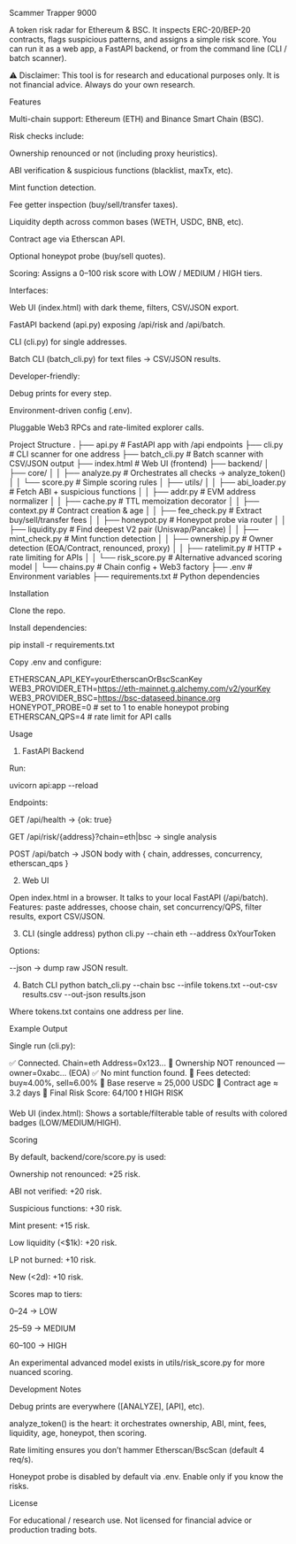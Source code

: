 Scammer Trapper 9000

A token risk radar for Ethereum & BSC. It inspects ERC-20/BEP-20 contracts, flags suspicious patterns, and assigns a simple risk score.
You can run it as a web app, a FastAPI backend, or from the command line (CLI / batch scanner).

⚠️ Disclaimer: This tool is for research and educational purposes only. It is not financial advice. Always do your own research.

Features

Multi-chain support: Ethereum (ETH) and Binance Smart Chain (BSC).

Risk checks include:

Ownership renounced or not (including proxy heuristics).

ABI verification & suspicious functions (blacklist, maxTx, etc).

Mint function detection.

Fee getter inspection (buy/sell/transfer taxes).

Liquidity depth across common bases (WETH, USDC, BNB, etc).

Contract age via Etherscan API.

Optional honeypot probe (buy/sell quotes).

Scoring: Assigns a 0–100 risk score with LOW / MEDIUM / HIGH tiers.

Interfaces:

Web UI (index.html) with dark theme, filters, CSV/JSON export.

FastAPI backend (api.py) exposing /api/risk and /api/batch.

CLI (cli.py) for single addresses.

Batch CLI (batch_cli.py) for text files → CSV/JSON results.

Developer-friendly:

Debug prints for every step.

Environment-driven config (.env).

Pluggable Web3 RPCs and rate-limited explorer calls.

Project Structure
.
├── api.py                # FastAPI app with /api endpoints
├── cli.py                # CLI scanner for one address
├── batch_cli.py          # Batch scanner with CSV/JSON output
├── index.html            # Web UI (frontend)
├── backend/
│   ├── core/
│   │   ├── analyze.py    # Orchestrates all checks → analyze_token()
│   │   └── score.py      # Simple scoring rules
│   ├── utils/
│   │   ├── abi_loader.py # Fetch ABI + suspicious functions
│   │   ├── addr.py       # EVM address normalizer
│   │   ├── cache.py      # TTL memoization decorator
│   │   ├── context.py    # Contract creation & age
│   │   ├── fee_check.py  # Extract buy/sell/transfer fees
│   │   ├── honeypot.py   # Honeypot probe via router
│   │   ├── liquidity.py  # Find deepest V2 pair (Uniswap/Pancake)
│   │   ├── mint_check.py # Mint function detection
│   │   ├── ownership.py  # Owner detection (EOA/Contract, renounced, proxy)
│   │   ├── ratelimit.py  # HTTP + rate limiting for APIs
│   │   └── risk_score.py # Alternative advanced scoring model
│   └── chains.py         # Chain config + Web3 factory
├── .env                  # Environment variables
├── requirements.txt      # Python dependencies

Installation

Clone the repo.

Install dependencies:

pip install -r requirements.txt


Copy .env and configure:

ETHERSCAN_API_KEY=yourEtherscanOrBscScanKey
WEB3_PROVIDER_ETH=https://eth-mainnet.g.alchemy.com/v2/yourKey
WEB3_PROVIDER_BSC=https://bsc-dataseed.binance.org
HONEYPOT_PROBE=0     # set to 1 to enable honeypot probing
ETHERSCAN_QPS=4      # rate limit for API calls

Usage
1. FastAPI Backend

Run:

uvicorn api:app --reload


Endpoints:

GET /api/health → {ok: true}

GET /api/risk/{address}?chain=eth|bsc → single analysis

POST /api/batch → JSON body with { chain, addresses, concurrency, etherscan_qps }

2. Web UI

Open index.html in a browser.
It talks to your local FastAPI (/api/batch).
Features: paste addresses, choose chain, set concurrency/QPS, filter results, export CSV/JSON.

3. CLI (single address)
python cli.py --chain eth --address 0xYourToken


Options:

--json → dump raw JSON result.

4. Batch CLI
python batch_cli.py --chain bsc --infile tokens.txt --out-csv results.csv --out-json results.json


Where tokens.txt contains one address per line.

Example Output

Single run (cli.py):

✅ Connected. Chain=eth  Address=0x123...
🚩 Ownership NOT renounced — owner=0xabc... (EOA)
✅ No mint function found.
💸 Fees detected: buy≈4.00%, sell≈6.00%
🔹 Base reserve ≈ 25,000 USDC
📅 Contract age ≈ 3.2 days
🧮 Final Risk Score: 64/100
❗ HIGH RISK


Web UI (index.html):
Shows a sortable/filterable table of results with colored badges (LOW/MEDIUM/HIGH).

Scoring

By default, backend/core/score.py is used:

Ownership not renounced: +25 risk.

ABI not verified: +20 risk.

Suspicious functions: +30 risk.

Mint present: +15 risk.

Low liquidity (<$1k): +20 risk.

LP not burned: +10 risk.

New (<2d): +10 risk.

Scores map to tiers:

0–24 → LOW

25–59 → MEDIUM

60–100 → HIGH

An experimental advanced model exists in utils/risk_score.py for more nuanced scoring.

Development Notes

Debug prints are everywhere ([ANALYZE], [API], etc).

analyze_token() is the heart: it orchestrates ownership, ABI, mint, fees, liquidity, age, honeypot, then scoring.

Rate limiting ensures you don’t hammer Etherscan/BscScan (default 4 req/s).

Honeypot probe is disabled by default via .env. Enable only if you know the risks.

License

For educational / research use. Not licensed for financial advice or production trading bots.
